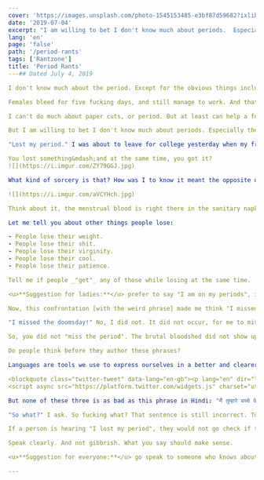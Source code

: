 ```yaml
---
cover: 'https://images.unsplash.com/photo-1545153485-e3bf87d59682?ixlib=rb-1.2.1&q=80&fm=jpg&crop=entropy&cs=tinysrgb&w=1080&fit=max&ixid=eyJhcHBfaWQiOjExNzczfQ'
date: '2019-07-04'
excerpt: "I am willing to bet I don't know much about periods.  Especially the darned phrases.  I just can't seem to understand them!"
lang: 'en'
page: 'false'
path: '/period-rants'
tags: ['Rantzone']
title: 'Period Rants'
---## Dated July 4, 2019

I don't know much about the period. Except for the obvious things including the painful five-to-seven days, the unannounced arrival of this un-welcomed guest who is annoying; but would not go even if you beg. I also know what my science textbook and my female friends mentioned.

Females bleed for five fucking days, and still manage to work. And that is terrifying. I consider them to be very strong. And to maintain the balance between these tolerant and strong godess-like beings&mdash;and&mdash;meek and miserable people (I am talking about that boy in my mirror who stares back); I exist. When I have a paper cut, I whine for at least 30 minutes. I am so glad I never have to menstruate&mdash;imagine bleeding for five days; if you haven't already died due to pain. I hate paper cuts and they are fucking painful. (I better not get one, now that I have mentioned it.)

I can't do much about paper cuts, or period. But at least can help a female by carrying her bag, or buying them food they like (pizza and tacos are a safe bet), or at the very least&mdash;not to annoy them&mdash;I don't want to be killed!

But I am willing to bet I don't know much about periods. Especially the darned phrases. I just can't seem to understand them!

"Lost my period." I was about to leave for college yesterday when my friend said that. "Lost my period." Okay. "So?" I thought what is the big deal? "It has been two weeks", I responded. Come on! I know the period happens once in a month, hence the name "monthly" (except for the irregular cycles of this non-deterministic calamity), and it had been just two weeks since she had her periods. And I was thinking: isn't this a good thing? No pain! Turns out I got it wrong. "Lost my period means I [...] got it", she replied. "I'm bleeding".

You lost something&mdash;and at the same time, you got it?
![](https://i.imgur.com/ZY79GGJ.jpg)

What kind of sorcery is that? How was I to know it meant the opposite of what it read? Lost the period? Why would you call it "losing"? That is beyond what my brain can comprehend. Why not say, "I got my periods"? When a pregnant lady gives birth to the child; she does not say "I lost my baby". <br>In all fairness, she does not say, "I got my baby" either. But she definitely did not lose the kid.<br>I used this analogy to convince myself that usage was wrong. I responded saying: "Then you definitely did not lose it."

![](https://i.imgur.com/aVCYHch.jpg)

Think about it, the menstrual blood is right there in the sanitary napkin. A few drops here and there, but "lost"? I am lost for words&mdash;the one who authored this phrase must either be an idiot, or someone who did not understand the logic.

Let me tell you about other things people lose:

- People lose their weight.
- People lose their shit.
- People lose their virginity.
- People lose their cool.
- People lose their patience.

Tell me if people _"get"_ any of those while losing at the same time.

<u>**Suggestion for ladies:**</u> prefer to say "I am on my periods", if "I am menstruating" sounds weird; or your fear the auto-correct is going to change it to "I am masturbating". Your partner might think you are pregnant if you say "I lost my period".

Now, this confrontation [with the weird phrase] made me think "I missed my period" does not make sense either. For you to miss the event, the event should occur and you should have not attended it. When I say "I missed the train", it means the train left and I could not board the train. If the train was cancelled, there would have been no train to miss in the first place.

"I missed the doomsday!" No, I did not. It did not occur, for me to miss it.<br>When I missed the train; if the train could speak, it would not say "I missed a passenger". It would say, "A passenger did not show up."

So, you did not "miss the period". The brutal bloodshed did not show up. Hooray! Go get ice cream. And a pregnancy test kit.

Do people think before they author these phrases?

Languages are tools we use to express ourselves in a better and clearer way. Some of the English phrases are weird. As my classmate, Devang, once tweeted: "Why are priceless and worthless antonyms rather than synonyms?"

<blockquote class="twitter-tweet" data-lang="en-gb"><p lang="en" dir="ltr">Why are priceless and worthless antonyms rather than synonyms?!</p>&mdash; Devang J (@devangishere) <a href="https://twitter.com/devangishere/status/1115831423963947009?ref_src=twsrc%5Etfw">10 April 2019</a></blockquote>
<script async src="https://platform.twitter.com/widgets.js" charset="utf-8"></script>

But none of these three is as bad as this phrase in Hindi: "मैं तुम्हारे बच्चे के माँ बनने वाली हूँ!" It is not related to the menstrual cycle, but hear me out. It translates to "I will be becoming the mother of your kid!" Hindi TV soaps and movies feature this sentence when a female tells the male she is pregnant. She could simply say "मैं गर्भवती हूँ", but no; they got to say some confusing shit. You may argue the former translation is not accurate and it should be "I am going to be your child's mother".

"So what?" I ask. So fucking what? That sentence is still incorrect. To begin with, in that scenario, pregnancy is in the present continuous tense. You _are_ the host of the future child. The female is not undergoing metamorphosis like a caterpillar who is transforming into a butterfly, which it is implied in the original sentence. Though the pregnant lady's body structure in the uterus is drastically changing. And even if she was undergoing metamorphosis, the child is not born yet to truthify this claim. The female is incubating the baby, or fœtus depending on the stage of pregnancy. You are not about to, on becoming a mother of someone else's child. You are pregnant with a baby. The zygote is turning to embryo, then fœtus, which will turn into a baby.<br>Please do not utter random set of words that are logically inconsistent or ambiguous.

If a person is hearing "I lost my period", they would not go check if there are enough sanitary pads. As someone who has lost their appetite would not check if there is food in the fridge, and they might go see a doctor.

Speak clearly. And not gibbrish. What you say should make sense.

<u>**Suggestion for everyone:**</u> go speak to someone who knows about menstruation. It is important to learn about reproductive health even if you can't menstruate.

---
```

